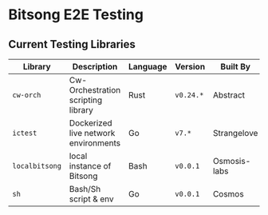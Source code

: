 # Bitsong E2E Testing 

## Current Testing Libraries
| Library | Description   | Language | Version | Built By  |
|---|---|---|---|---|
| `cw-orch`  | Cw-Orchestration scripting library  | Rust  | `v0.24.*`  | Abstract  |
| `ictest`  | Dockerized live network environments   | Go  | `v7.*`  | Strangelove  |
| `localbitsong`  | local instance of Bitsong | Bash  | `v0.0.1`  |  Osmosis-labs |
| `sh`  | Bash/Sh script & env  | Go  |  `v0.0.1` |  Cosmos  | 

